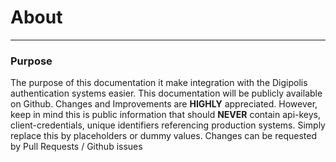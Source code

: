 # About
---

### Purpose

The purpose of this documentation it make integration with the Digipolis authentication systems easier. This documentation will be publicly available on Github. Changes and Improvements are **HIGHLY** appreciated. However, keep in mind this is public information that should **NEVER** contain api-keys, client-credentials, unique identifiers referencing production systems. Simply replace this by placeholders or dummy values.
Changes can be requested by Pull Requests / Github issues

